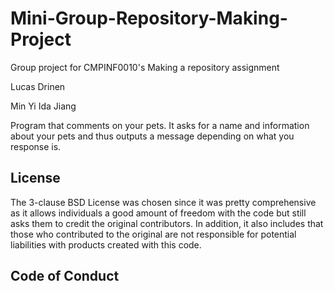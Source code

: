 # Mini-Group-Repository-Making-Project
Group project for CMPINF0010's Making a repository assignment 

Lucas Drinen

Min Yi Ida Jiang

Program that comments on your pets.
It asks for a name and information about your pets and thus outputs a message depending on what you response is.


## License

The 3-clause BSD License was chosen since it was pretty comprehensive as it allows individuals a good amount of freedom with the code but still asks them to credit the original contributors. In addition, it also includes that those who contributed to the original are not responsible for potential liabilities with products created with this code.

## Code of Conduct
